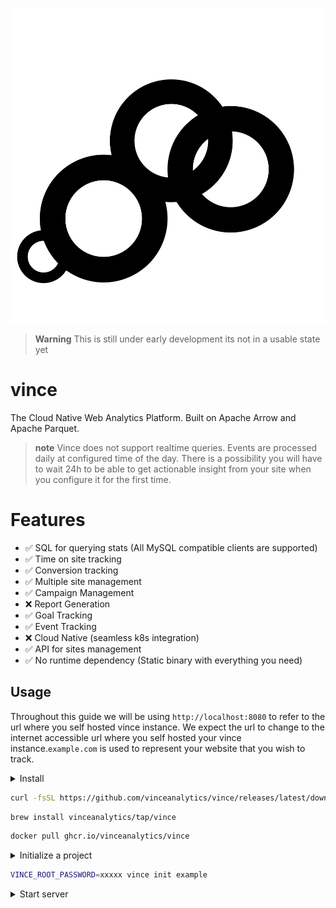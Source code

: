 
<p align="center">
    <img src="./assets/logo.svg" alt="Vince Logo" />
</p>


> **Warning**
> This is still under early development its not in a usable state yet

# vince

The Cloud Native Web Analytics Platform. Built on Apache Arrow and Apache Parquet.

> **note**
> Vince does not support realtime queries. Events are processed daily at configured time of the day.
> There is a possibility you will have to wait 24h to be able to get actionable insight from your site
> when you configure it for the first time.

# Features

- :white_check_mark: SQL for querying stats (All MySQL compatible clients are supported)
- :white_check_mark: Time on site tracking
- :white_check_mark: Conversion tracking 
- :white_check_mark: Multiple site management
- :white_check_mark: Campaign Management 
- :x: Report Generation
- :white_check_mark: Goal Tracking 
- :white_check_mark: Event Tracking 
- :x: Cloud Native (seamless k8s integration)
- :white_check_mark: API for sites management
- :white_check_mark: No runtime dependency (Static binary with everything you need)

## Usage

Throughout this guide we will be using `http://localhost:8080` to refer to the url where you self hosted vince instance. We expect the url to change to the internet accessible url where you self hosted your vince instance.`example.com` is used to represent your website that you wish to track.

<details markdown="1">
<summary>Install</summary>

vince provides a single binary `vince` that provides both the server and client
functionality. For now only `Mac OS` and `Linux` are supported. 
</details>


```bash
curl -fsSL https://github.com/vinceanalytics/vince/releases/latest/download/install.sh | bash
```

```bash
brew install vinceanalytics/tap/vince
```

```bash
docker pull ghcr.io/vinceanalytics/vince
```

<details markdown="1">
<summary>Initialize a project</summary>

`vince init` sets up a directory for serving vince instance. This includes creating directories for databases and generating of configurations. You can later edit generated configuration file to reflect what you need.

```bash
NAME:
   vince init - Initializes a vince project

USAGE:
   vince init [command [command options]] [arguments...]

OPTIONS:
   -i                Shows interactive prompt for username and password (default: false) || --no-i  Shows interactive prompt for username and password (default: false)
   --username value  Name of the root user (default: "root") [$VINCE_ROOT_USER]
   --password value  password of the root user (default: "vince") [$VINCE_ROOT_PASSWORD]
   --help, -h        show help (default: false)
```

Vince instances are password protected. Access to resources is provided via JWT tokens served using the builtin oauth2 server.

</details>

```bash
VINCE_ROOT_PASSWORD=xxxxx vince init example
```

<details markdown="1">
<summary>Start  server</summary>

Vince binds to two ports, one for vince api and another for mysql api.

``bash
NAME:
   vince serve - Serves web ui console and expose /api/events that collects web analytics

USAGE:
   vince serve [command [command options]] [arguments...]

OPTIONS:
   core

   --db-path value        path to main database (default: "db") [$VINCE_DB_PATH]
   --enable-profile       Expose /debug/pprof endpoint (default: false) [$VINCE_ENABLE_PROFILE]
   --env value            Deployment environment (default: "dev") [$VINCE_ENV]
   --listen value         http address to listen to (default: ":8080") [$VINCE_LISTEN]
   --listen-mysql value   serve mysql clients on this address (default: ":3306") [$VINCE_MYSQL_LISTEN]
   --log-level value      log level, values are (trace,debug,info,warn,error,fatal,panic) (default: "debug") [$VINCE_LOG_LEVEL]
   --tls-cert-file value  path to tls certificate [$VINCE_TLS_CERT_FILE]
   --tls-key-file value   path to tls key [$VINCE_TLS_KEY_FILE]

```

</details>

```bash
vince serve example
```

<details markdown="1">
<summary>Login</summary>

```bash
VINCE_ROOT_PASSWORD=xxxxx vince login http://localhost:8080
```

</details>

<details markdown="1">
<summary>Connect with mysql</summary>

```bash
LIBMYSQL_ENABLE_CLEARTEXT_PLUGIN=y mysql --host 127.0.0.1 --port 3306 -uroot -p$VINCE_ACCESS_TOKEN
mysql: [Warning] Using a password on the command line interface can be insecure.
Welcome to the MySQL monitor.  Commands end with ; or \g.
Your MySQL connection id is 2
Server version: 5.7.9-Vitess Dolt

Copyright (c) 2000, 2023, Oracle and/or its affiliates.

Oracle is a registered trademark of Oracle Corporation and/or its
affiliates. Other names may be trademarks of their respective
owners.

Type 'help;' or '\h' for help. Type '\c' to clear the current input statement.

mysql> 
```

You can obtain `VINCE_ACCESS_TOKEN` via vince client

```bash
vince login --token
```

</details>

<details markdown=1>
<summary>Add site</summary>

You can add a website to allow collection of web analytics using mysql api with
the procedure `add_site` which accepts the domain name of the site as the first argument and optionally site description as a second argument.

Site domain, is the part of the website url without `http://` or `http://` or
`wwww`. Example domain for `https://www.vinceanalytics.com` is `vinceanalytics.com`

There is no limit on the number of sites that can be added. Also you can setup and sent events for sites that have not been added (the events will just be dropped).

Please see `Embedding js tracker` section on how to setup tracker script on your website to start collecting and send web analytics to your vince instance.
</details>

```shell
mysql> call add_site('example.com');
+--------+
| status |
+--------+
| ok     |
+--------+
1 row in set (0.00 sec)
```


<details markdown="1">
<summary>Embedding js tracker</summary>
Vince instance hosts and serve the javascript tracker that you can embed in
your website.

Update `html` of your website to include the script in the `head` tag of your
`html`
</details>

```html
<script defer data-domain="example.com" src="http://localhost:8080/js/vince.js"></script>
```
